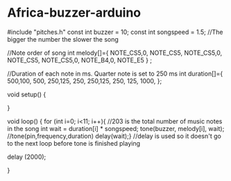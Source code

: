 # Africa-buzzer-arduino


#include "pitches.h" 
const int buzzer = 10; 
const int songspeed = 1.5; //The bigger the number the slower the song

//Note order of song 
int melody[]={
  NOTE_CS5,0, NOTE_CS5, NOTE_CS5,0, NOTE_CS5, NOTE_CS5,0, NOTE_B4,0, NOTE_E5
  } ; 

  //Duration of each note in ms. Quarter note is set to 250 ms 
int  duration[]={
  500,100, 500, 250,125, 250, 250,125, 250, 125, 1000,
  }; 


void setup() {
 
}

void loop() {
   for (int i=0; i<11; i++){              //203 is the total number of music notes in the song
  int wait = duration[i] * songspeed;
  tone(buzzer, melody[i], wait);          //tone(pin,frequency,duration)
  delay(wait);}                        //delay is used so it doesn't go to the next loop before tone is finished playing
 

 delay (2000); 

}
